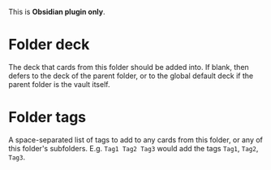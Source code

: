 
This is **Obsidian plugin only**.

# Folder deck

The deck that cards from this folder should be added into. If blank, then defers to the deck of the parent folder, or to the global default deck if the parent folder is the vault itself.

# Folder tags

A space-separated list of tags to add to any cards from this folder, or any of this folder's subfolders. E.g. `Tag1 Tag2 Tag3` would add the tags `Tag1`, `Tag2`, `Tag3`.
